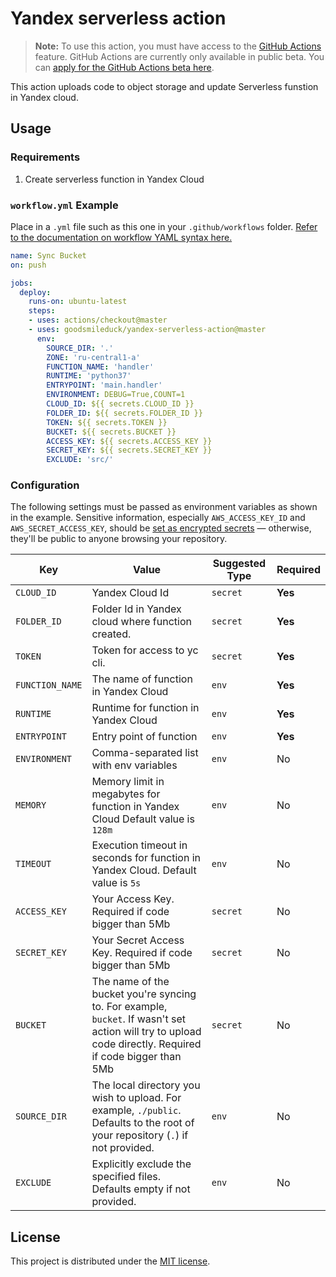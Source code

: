 # Yandex serverless action
> **Note:** To use this action, you must have access to the [GitHub Actions](https://github.com/features/actions) feature. GitHub Actions are currently only available in public beta. You can [apply for the GitHub Actions beta here](https://github.com/features/actions/signup/).

This action uploads code to object storage and update Serverless funstion in Yandex cloud.

## Usage
### Requirements

1. Create serverless function in Yandex Cloud

### `workflow.yml` Example

Place in a `.yml` file such as this one in your `.github/workflows` folder. [Refer to the documentation on workflow YAML syntax here.](https://help.github.com/en/articles/workflow-syntax-for-github-actions)

```yaml
name: Sync Bucket
on: push

jobs:
  deploy:
    runs-on: ubuntu-latest
    steps:
    - uses: actions/checkout@master
    - uses: goodsmileduck/yandex-serverless-action@master
      env:
        SOURCE_DIR: '.'
        ZONE: 'ru-central1-a'
        FUNCTION_NAME: 'handler'
        RUNTIME: 'python37'
        ENTRYPOINT: 'main.handler'
        ENVIRONMENT: DEBUG=True,COUNT=1
        CLOUD_ID: ${{ secrets.CLOUD_ID }}
        FOLDER_ID: ${{ secrets.FOLDER_ID }}
        TOKEN: ${{ secrets.TOKEN }}
        BUCKET: ${{ secrets.BUCKET }}
        ACCESS_KEY: ${{ secrets.ACCESS_KEY }}
        SECRET_KEY: ${{ secrets.SECRET_KEY }}
        EXCLUDE: 'src/'
```

### Configuration

The following settings must be passed as environment variables as shown in the example. Sensitive information, especially `AWS_ACCESS_KEY_ID` and `AWS_SECRET_ACCESS_KEY`, should be [set as encrypted secrets](https://help.github.com/en/articles/virtual-environments-for-github-actions#creating-and-using-secrets-encrypted-variables) — otherwise, they'll be public to anyone browsing your repository.

| Key | Value | Suggested Type | Required |
| ------------- | ------------- | ------------- | ------------- |
| `CLOUD_ID` | Yandex Cloud Id | `secret` | **Yes** |
| `FOLDER_ID` | Folder Id in Yandex cloud where function created. | `secret` | **Yes** |
| `TOKEN` | Token for access to yc cli. | `secret` | **Yes** |
| `FUNCTION_NAME` | The name of function in Yandex Cloud | `env` | **Yes** |
| `RUNTIME` | Runtime for function in Yandex Cloud | `env` | **Yes** |
| `ENTRYPOINT` | Entry point of function | `env` | **Yes** |
| `ENVIRONMENT` | Comma-separated list with env variables | `env` | No |
| `MEMORY` | Memory limit in megabytes for function in Yandex Cloud Default value is `128m`| `env` | No |
| `TIMEOUT` | Execution timeout in seconds for function in Yandex Cloud. Default value is `5s` | `env` | No |
| `ACCESS_KEY` | Your Access Key. Required if code bigger than 5Mb | `secret` | No |
| `SECRET_KEY` | Your Secret Access Key. Required if code bigger than 5Mb | `secret` | No |
| `BUCKET` | The name of the bucket you're syncing to. For example, `bucket`. If wasn't set action will try to upload code directly. Required if code bigger than 5Mb| `secret` | No |
| `SOURCE_DIR` | The local directory you wish to upload. For example, `./public`. Defaults to the root of your repository (`.`) if not provided. | `env` | No |
| `EXCLUDE` | Explicitly exclude the specified files. Defaults empty if not provided. | `env` | No |


## License

This project is distributed under the [MIT license](LICENSE.md).
